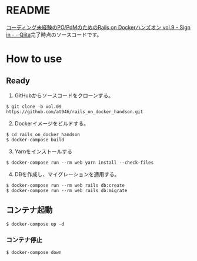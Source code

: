 # README
[コーディング未経験のPO/PdMのためのRails on Dockerハンズオン vol.9 - Sign in - - Qiita](https://qiita.com/at-946/items/59b46a1626f5cfbf64a4)完了時点のソースコードです。

# How to use
## Ready
1. GitHubからソースコードをクローンする。

```
$ git clone -b vol.09 https://github.com/at946/rails_on_docker_handson.git
```

2. Dockerイメージをビルドする。

```
$ cd rails_on_docker_handson
$ docker-compose build
```

3. Yarnをインストールする

```
$ docker-compose run --rm web yarn install --check-files
```

4. DBを作成し、マイグレーションを適用する。

```
$ docker-compose run --rm web rails db:create
$ docker-compose run --rm web rails db:migrate
```

## コンテナ起動
```
$ docker-compose up -d
```

### コンテナ停止
```
$ docker-compose down
```
